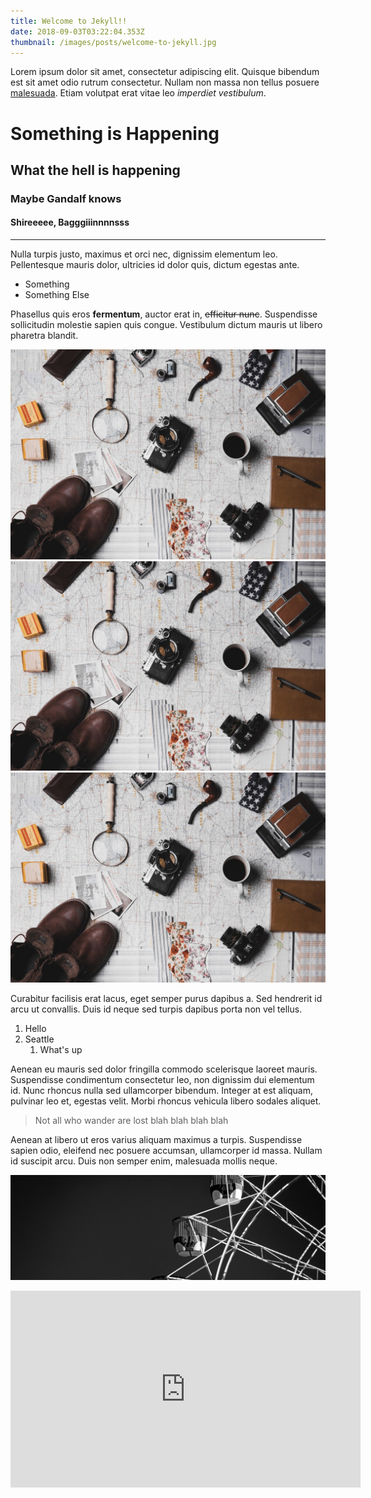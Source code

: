 ```yaml
---
title: Welcome to Jekyll!!
date: 2018-09-03T03:22:04.353Z
thumbnail: /images/posts/welcome-to-jekyll.jpg
---
```

Lorem ipsum dolor sit amet, consectetur adipiscing elit. Quisque bibendum est sit amet odio rutrum consectetur. Nullam non massa non tellus posuere [malesuada](https://google.com). Etiam volutpat erat vitae leo _imperdiet vestibulum_. 

# Something is Happening

## What the hell is happening

### Maybe Gandalf knows

#### Shireeeee, Bagggiiinnnnsss

- - -

Nulla turpis justo, maximus et orci nec, dignissim elementum leo. Pellentesque mauris dolor, ultricies id dolor quis, dictum egestas ante. 

* Something
* Something Else

Phasellus quis eros **fermentum**, auctor erat in, ~~efficitur nunc~~. Suspendisse sollicitudin molestie sapien quis congue. Vestibulum dictum mauris ut libero pharetra blandit.

<div class="img"><img src="/images/posts/welcome-to-jekyll.jpg" alt="soemthing" /></div>
<div class="img"><img src="/images/posts/welcome-to-jekyll.jpg" alt="soemthing" /></div>
<div class="img"><img src="/images/posts/welcome-to-jekyll.jpg" alt="soemthing" /></div>

Curabitur facilisis erat lacus, eget semper purus dapibus a. Sed hendrerit id arcu ut convallis. Duis id neque sed turpis dapibus porta non vel tellus.

1. Hello
2. Seattle
   1. What's up

Aenean eu mauris sed dolor fringilla commodo scelerisque laoreet mauris. Suspendisse condimentum consectetur leo, non dignissim dui elementum id. Nunc rhoncus nulla sed ullamcorper bibendum. Integer at est aliquam, pulvinar leo et, egestas velit. Morbi rhoncus vehicula libero sodales aliquet. 

> Not all who wander are lost blah blah blah blah

Aenean at libero ut eros varius aliquam maximus a turpis. Suspendisse sapien odio, eleifend nec posuere accumsan, ullamcorper id massa. Nullam id suscipit arcu. Duis non semper enim, malesuada mollis neque.

![null](/images/posts/1500x500.jpg)

<iframe width="560" height="315" src="https://www.youtube.com/embed/pIz2K3ArrWk" frameborder="0" allow="autoplay; encrypted-media" allowfullscreen></iframe>
